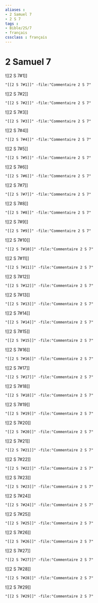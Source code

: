 ```yaml
---
aliases : 
- 2 Samuel 7
- 2 S 7
tags : 
- Bible/2S/7
- français
cssclass : français
---
```


# 2 Samuel 7

![[2 S 7#1]]

```query
"[[2 S 7#1]]" -file:"Commentaire 2 S 7"
```

![[2 S 7#2]]

```query
"[[2 S 7#2]]" -file:"Commentaire 2 S 7"
```

![[2 S 7#3]]

```query
"[[2 S 7#3]]" -file:"Commentaire 2 S 7"
```

![[2 S 7#4]]

```query
"[[2 S 7#4]]" -file:"Commentaire 2 S 7"
```

![[2 S 7#5]]

```query
"[[2 S 7#5]]" -file:"Commentaire 2 S 7"
```

![[2 S 7#6]]

```query
"[[2 S 7#6]]" -file:"Commentaire 2 S 7"
```

![[2 S 7#7]]

```query
"[[2 S 7#7]]" -file:"Commentaire 2 S 7"
```

![[2 S 7#8]]

```query
"[[2 S 7#8]]" -file:"Commentaire 2 S 7"
```

![[2 S 7#9]]

```query
"[[2 S 7#9]]" -file:"Commentaire 2 S 7"
```

![[2 S 7#10]]

```query
"[[2 S 7#10]]" -file:"Commentaire 2 S 7"
```

![[2 S 7#11]]

```query
"[[2 S 7#11]]" -file:"Commentaire 2 S 7"
```

![[2 S 7#12]]

```query
"[[2 S 7#12]]" -file:"Commentaire 2 S 7"
```

![[2 S 7#13]]

```query
"[[2 S 7#13]]" -file:"Commentaire 2 S 7"
```

![[2 S 7#14]]

```query
"[[2 S 7#14]]" -file:"Commentaire 2 S 7"
```

![[2 S 7#15]]

```query
"[[2 S 7#15]]" -file:"Commentaire 2 S 7"
```

![[2 S 7#16]]

```query
"[[2 S 7#16]]" -file:"Commentaire 2 S 7"
```

![[2 S 7#17]]

```query
"[[2 S 7#17]]" -file:"Commentaire 2 S 7"
```

![[2 S 7#18]]

```query
"[[2 S 7#18]]" -file:"Commentaire 2 S 7"
```

![[2 S 7#19]]

```query
"[[2 S 7#19]]" -file:"Commentaire 2 S 7"
```

![[2 S 7#20]]

```query
"[[2 S 7#20]]" -file:"Commentaire 2 S 7"
```

![[2 S 7#21]]

```query
"[[2 S 7#21]]" -file:"Commentaire 2 S 7"
```

![[2 S 7#22]]

```query
"[[2 S 7#22]]" -file:"Commentaire 2 S 7"
```

![[2 S 7#23]]

```query
"[[2 S 7#23]]" -file:"Commentaire 2 S 7"
```

![[2 S 7#24]]

```query
"[[2 S 7#24]]" -file:"Commentaire 2 S 7"
```

![[2 S 7#25]]

```query
"[[2 S 7#25]]" -file:"Commentaire 2 S 7"
```

![[2 S 7#26]]

```query
"[[2 S 7#26]]" -file:"Commentaire 2 S 7"
```

![[2 S 7#27]]

```query
"[[2 S 7#27]]" -file:"Commentaire 2 S 7"
```

![[2 S 7#28]]

```query
"[[2 S 7#28]]" -file:"Commentaire 2 S 7"
```

![[2 S 7#29]]

```query
"[[2 S 7#29]]" -file:"Commentaire 2 S 7"
```


